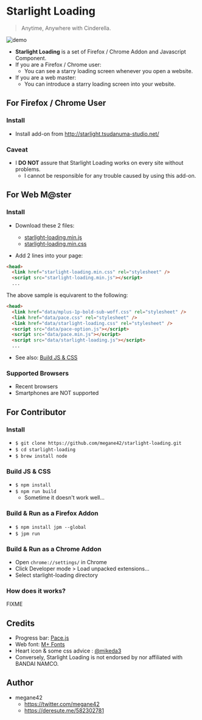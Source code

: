 # Starlight Loading

> Anytime, Anywhere with Cinderella.

![demo](doc/demo.gif)

* **Starlight Loading** is a set of Firefox / Chrome Addon and Javascript Component.
* If you are a Firefox / Chrome user:
    * You can see a starry loading screen whenever you open a website.
* If you are a web master:
    * You can introduce a starry loading screen into your website.

## For Firefox / Chrome User

### Install

* Install add-on from http://starlight.tsudanuma-studio.net/

### Caveat

* I **DO NOT** assure that Starlight Loading works on every site without problems.
    * I cannot be responsible for any trouble caused by using this add-on.

## For Web M@ster

### Install

* Download these 2 files:
    * [starlight-loading.min.js](starlight-loading.min.js)
    * [starlight-loading.min.css](starlight-loading.min.css)

* Add 2 lines into your page:

```html
<head>
  <link href="starlight-loading.min.css" rel="stylesheet" />
  <script src="starlight-loading.min.js"></script>
  ...
```

The above sample is equivarent to the following:

```html
<head>
  <link href="data/mplus-1p-bold-sub-woff.css" rel="stylesheet" />
  <link href="data/pace.css" rel="stylesheet" />
  <link href="data/starlight-loading.css" rel="stylesheet" />
  <script src="data/pace-option.js"></script>
  <script src="data/pace.min.js"></script>
  <script src="data/starlight-loading.js"></script>
  ...
```

* See also: [Build JS & CSS](#build-js--css)

### Supported Browsers

* Recent browsers
* Smartphones are NOT supported

## For Contributor

### Install

* `$ git clone https://github.com/megane42/starlight-loading.git`
* `$ cd starlight-loading`
* `$ brew install node`

### Build JS & CSS

* `$ npm install`
* `$ npm run build`
    * Sometime it doesn't work well...

### Build & Run as a Firefox Addon

* `$ npm install jpm --global`
* `$ jpm run`

### Build & Run as a Chrome Addon

* Open `chrome://settings/` in Chrome
* Click Developer mode > Load unpacked extensions...
* Select starlight-loading directory

### How does it works?

FIXME

## Credits

* Progress bar: [Pace.js](http://github.hubspot.com/pace/docs/welcome/)
* Web font: [M+ Fonts](https://mplus-fonts.osdn.jp/)
* Heart icon & some css advice : [@mikeda3](https://github.com/mikeda3)
* Conversely, Starlight Loading is not endorsed by nor affiliated with BANDAI NAMCO.

## Author

* megane42
    * https://twitter.com/megane42
    * https://deresute.me/582302781
